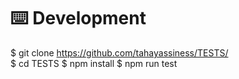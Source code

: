 # ⌨️ Development
$ git clone https://github.com/tahayassiness/TESTS/    
$ cd TESTS
$ npm install
$ npm run test
